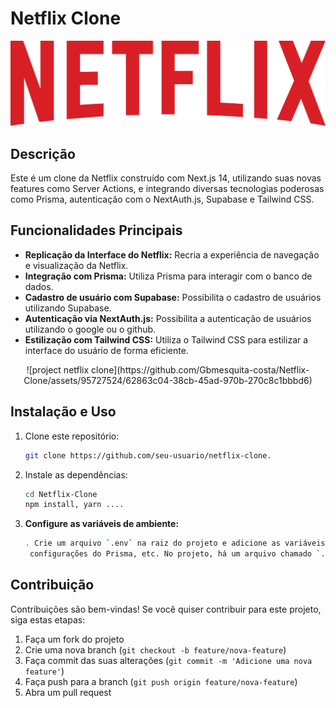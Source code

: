 # Netflix Clone

![Netflix Clone Banner](/public/netflix_logo.svg)

## Descrição
Este é um clone da Netflix construído com Next.js 14, utilizando suas novas features como Server Actions, e integrando diversas tecnologias poderosas como Prisma, autenticação com o NextAuth.js, Supabase e Tailwind CSS.

## Funcionalidades Principais
- **Replicação da Interface do Netflix:** Recria a experiência de navegação e visualização da Netflix.
- **Integração com Prisma:** Utiliza Prisma para interagir com o banco de dados.
- **Cadastro de usuário com Supabase:** Possibilita o cadastro de usuários utilizando Supabase.
- **Autenticação via NextAuth.js:** Possibilita a autenticação de usuários utilizando o google ou o github.
- **Estilização com Tailwind CSS:** Utiliza o Tailwind CSS para estilizar a interface do usuário de forma eficiente.

<div align="center">
  ![project netflix clone](https://github.com/Gbmesquita-costa/Netflix-Clone/assets/95727524/62863c04-38cb-45ad-970b-270c8c1bbbd6)
</div>

## Instalação e Uso

1. Clone este repositório:
   ```bash
   git clone https://github.com/seu-usuario/netflix-clone.
   
2. Instale as dependências:
   ```bash
   cd Netflix-Clone
   npm install, yarn ....

3. **Configure as variáveis de ambiente:**
   ```bash
   . Crie um arquivo `.env` na raiz do projeto e adicione as variáveis necessárias, como chaves de API do Supabase, configurações do NextAuth,
    configurações do Prisma, etc. No projeto, há um arquivo chamado `.env.example`, onde você pode encontrar um exemplo das variáveis necessárias para o funcionamento do projeto. Certifique-se de preencher todas as variáveis relevantes conforme as instruções fornecidas no arquivo `.env.example`.

## Contribuição

Contribuições são bem-vindas! Se você quiser contribuir para este projeto, siga estas etapas:

1. Faça um fork do projeto
2. Crie uma nova branch (`git checkout -b feature/nova-feature`)
3. Faça commit das suas alterações (`git commit -m 'Adicione uma nova feature'`)
4. Faça push para a branch (`git push origin feature/nova-feature`)
5. Abra um pull request

